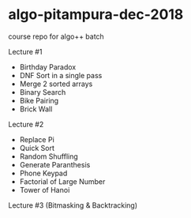 # algo-pitampura-dec-2018
course repo for algo++ batch

Lecture #1
- Birthday Paradox
- DNF Sort in a single pass
- Merge 2 sorted arrays
- Binary Search
- Bike Pairing
- Brick Wall 


Lecture #2
- Replace Pi
- Quick Sort
- Random Shuffling
- Generate Paranthesis
- Phone Keypad
- Factorial of Large Number
- Tower of Hanoi

Lecture #3 (Bitmasking & Backtracking)
